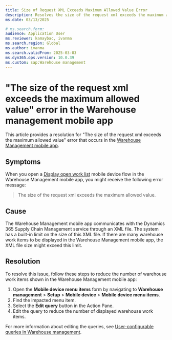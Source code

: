 ```yaml
---
title: Size of Request XML Exceeds Maximum Allowed Value Error
description: Resolves the size of the request xml exceeds the maximum allowed value error in the Warehouse Management mobile app.
ms.date: 03/13/2025
# ms.search.form:
audience: Application User
ms.reviewer: kamaybac, ivanma
ms.search.region: Global
ms.author: ivanma
ms.search.validFrom: 2025-03-03
ms.dyn365.ops.version: 10.0.39
ms.custom: sap:Warehouse management
---
```

# "The size of the request xml exceeds the maximum allowed value" error in the Warehouse management mobile app

This article provides a resolution for "The size of the request xml exceeds the maximum allowed value" error that occurs in the [Warehouse Management mobile app](/dynamics365/supply-chain/warehousing/install-configure-warehouse-management-app).

## Symptoms

When you open a [Display open work list](/dynamics365/supply-chain/warehousing/configure-mobile-devices-warehouse#configure-menu-items-for-activities-and-inquiries) mobile device flow in the Warehouse Management mobile app, you might receive the following error message:

> The size of the request xml exceeds the maximum allowed value.

## Cause

The Warehouse Management mobile app communicates with the Dynamics 365 Supply Chain Management service through an XML file. The system has a built-in limit on the size of this XML file. If there are many warehouse work items to be displayed in the Warehouse Management mobile app, the XML file size might exceed this limit.

## Resolution

To resolve this issue, follow these steps to reduce the number of warehouse work items shown in the Warehouse Management mobile app:

1. Open the **Mobile device menu items** form by navigating to **Warehouse management** > **Setup** > **Mobile device** > **Mobile device menu items**.
1. Find the impacted menu item.
1. Select the **Edit query** button in the Action Pane.
1. Edit the query to reduce the number of displayed warehouse work items.

For more information about editing the queries, see [User-configurable queries in Warehouse management](/dynamics365/supply-chain/warehousing/user-configurable-queries-in-warehouse-management).
